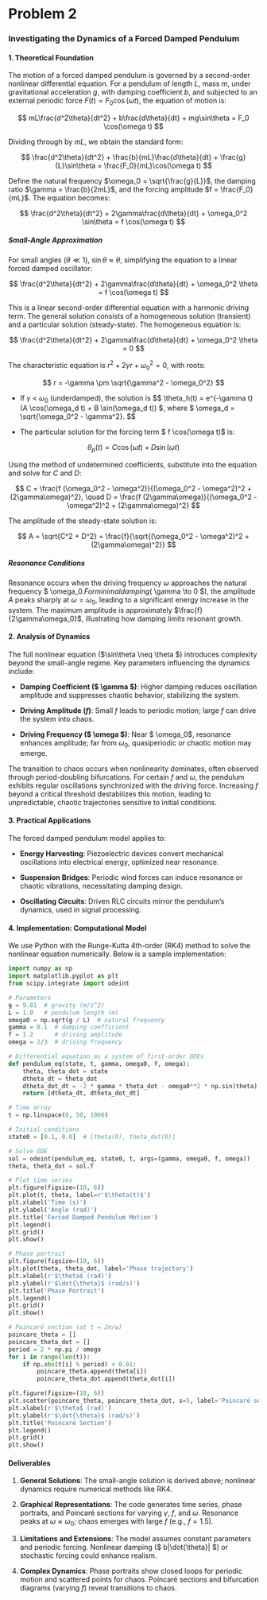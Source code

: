 # Problem 2

### Investigating the Dynamics of a Forced Damped Pendulum

#### 1. Theoretical Foundation

The motion of a forced damped pendulum is governed by a second-order nonlinear differential equation. For a pendulum of length $L$, mass $m$, under gravitational acceleration $g$, with damping coefficient $b$, and subjected to an external periodic force $F(t) = F_0 \cos(\omega t)$, the equation of motion is:

$$
mL\frac{d^2\theta}{dt^2} + b\frac{d\theta}{dt} + mg\sin\theta = F_0 \cos(\omega t)
$$

Dividing through by $mL$, we obtain the standard form:

$$
\frac{d^2\theta}{dt^2} + \frac{b}{mL}\frac{d\theta}{dt} + \frac{g}{L}\sin\theta = \frac{F_0}{mL}\cos(\omega t)
$$

Define the natural frequency $\omega_0 = \sqrt{\frac{g}{L}}$, the damping ratio $\gamma = \frac{b}{2mL}$, and the forcing amplitude $f = \frac{F_0}{mL}$. The equation becomes:

$$
\frac{d^2\theta}{dt^2} + 2\gamma\frac{d\theta}{dt} + \omega_0^2 \sin\theta = f \cos(\omega t)
$$

##### Small-Angle Approximation
For small angles $( \theta \ll 1 )$, $\sin\theta \approx \theta$, simplifying the equation to a linear forced damped oscillator:

$$
\frac{d^2\theta}{dt^2} + 2\gamma\frac{d\theta}{dt} + \omega_0^2 \theta = f \cos(\omega t)
$$

This is a linear second-order differential equation with a harmonic driving term. The general solution consists of a homogeneous solution (transient) and a particular solution (steady-state). The homogeneous equation is:

$$
\frac{d^2\theta}{dt^2} + 2\gamma\frac{d\theta}{dt} + \omega_0^2 \theta = 0
$$

The characteristic equation is $r^2 + 2\gamma r + \omega_0^2 = 0$, with roots:

$$
r = -\gamma \pm \sqrt{\gamma^2 - \omega_0^2}
$$


- If $\gamma$ < $\omega_0$ (underdamped), the solution is 
$$
 \theta_h(t) = e^{-\gamma t} (A \cos(\omega_d t) + B \sin(\omega_d t)) $, where $ \omega_d = \sqrt{\omega_0^2 - \gamma^2}. 
$$

- The particular solution for the forcing term $ f \cos(\omega t)$ is:

$$
\theta_p(t) = C \cos(\omega t) + D \sin(\omega t)
$$

Using the method of undetermined coefficients, substitute into the equation and solve for $C$ and $D$:

$$
C = \frac{f (\omega_0^2 - \omega^2)}{(\omega_0^2 - \omega^2)^2 + (2\gamma\omega)^2}, \quad D = \frac{f (2\gamma\omega)}{(\omega_0^2 - \omega^2)^2 + (2\gamma\omega)^2}
$$

The amplitude of the steady-state solution is:

$$
A = \sqrt{C^2 + D^2} = \frac{f}{\sqrt{(\omega_0^2 - \omega^2)^2 + (2\gamma\omega)^2}}
$$

##### Resonance Conditions
Resonance occurs when the driving frequency $\omega$ approaches the natural frequency $ \omega_0$. For minimal damping ($ \gamma \to 0 $), the amplitude $A$ peaks sharply at $\omega = \omega_0$, leading to a significant energy increase in the system. The maximum amplitude is approximately $\frac{f}{2\gamma\omega_0}$, illustrating how damping limits resonant growth.

#### 2. Analysis of Dynamics

The full nonlinear equation ($\sin\theta \neq \theta $) introduces complexity beyond the small-angle regime. Key parameters influencing the dynamics include:

- **Damping Coefficient ($ \gamma $)**: Higher damping reduces oscillation amplitude and suppresses chaotic behavior, stabilizing the system.

- **Driving Amplitude ($f$)**: Small $f$ leads to periodic motion; large $f$ can drive the system into chaos.

- **Driving Frequency ($ \omega $)**: Near $ \omega_0$, resonance enhances amplitude; far from $\omega_0$, quasiperiodic or chaotic motion may emerge.

The transition to chaos occurs when nonlinearity dominates, often observed through period-doubling bifurcations. For certain $f$ and $\omega$, the pendulum exhibits regular oscillations synchronized with the driving force. Increasing $f$ beyond a critical threshold destabilizes this motion, leading to unpredictable, chaotic trajectories sensitive to initial conditions.

#### 3. Practical Applications

The forced damped pendulum model applies to:

- **Energy Harvesting**: Piezoelectric devices convert mechanical oscillations into electrical energy, optimized near resonance.

- **Suspension Bridges**: Periodic wind forces can induce resonance or chaotic vibrations, necessitating damping design.

- **Oscillating Circuits**: Driven RLC circuits mirror the pendulum’s dynamics, used in signal processing.

#### 4. Implementation: Computational Model

We use Python with the Runge-Kutta 4th-order (RK4) method to solve the nonlinear equation numerically. Below is a sample implementation:

```python
import numpy as np
import matplotlib.pyplot as plt
from scipy.integrate import odeint

# Parameters
g = 9.81  # gravity (m/s^2)
L = 1.0   # pendulum length (m)
omega0 = np.sqrt(g / L)  # natural frequency
gamma = 0.1  # damping coefficient
f = 1.2      # driving amplitude
omega = 2/3  # driving frequency

# Differential equation as a system of first-order ODEs
def pendulum_eq(state, t, gamma, omega0, f, omega):
    theta, theta_dot = state
    dtheta_dt = theta_dot
    dtheta_dot_dt = -2 * gamma * theta_dot - omega0**2 * np.sin(theta) + f * np.cos(omega * t)
    return [dtheta_dt, dtheta_dot_dt]

# Time array
t = np.linspace(0, 50, 1000)

# Initial conditions
state0 = [0.1, 0.0]  # [theta(0), theta_dot(0)]

# Solve ODE
sol = odeint(pendulum_eq, state0, t, args=(gamma, omega0, f, omega))
theta, theta_dot = sol.T

# Plot time series
plt.figure(figsize=(10, 6))
plt.plot(t, theta, label=r'$\theta(t)$')
plt.xlabel('Time (s)')
plt.ylabel('Angle (rad)')
plt.title('Forced Damped Pendulum Motion')
plt.legend()
plt.grid()
plt.show()

# Phase portrait
plt.figure(figsize=(10, 6))
plt.plot(theta, theta_dot, label='Phase trajectory')
plt.xlabel(r'$\theta$ (rad)')
plt.ylabel(r'$\dot{\theta}$ (rad/s)')
plt.title('Phase Portrait')
plt.legend()
plt.grid()
plt.show()

# Poincaré section (at t = 2π/ω)
poincare_theta = []
poincare_theta_dot = []
period = 2 * np.pi / omega
for i in range(len(t)):
    if np.abs(t[i] % period) < 0.01:
        poincare_theta.append(theta[i])
        poincare_theta_dot.append(theta_dot[i])

plt.figure(figsize=(10, 6))
plt.scatter(poincare_theta, poincare_theta_dot, s=5, label='Poincaré section')
plt.xlabel(r'$\theta$ (rad)')
plt.ylabel(r'$\dot{\theta}$ (rad/s)')
plt.title('Poincaré Section')
plt.legend()
plt.grid()
plt.show()
```

#### Deliverables

1. **General Solutions**: The small-angle solution is derived above; nonlinear dynamics require numerical methods like RK4.

2. **Graphical Representations**: The code generates time series, phase portraits, and Poincaré sections for varying $\gamma$, $f$, and $\omega$. Resonance peaks at $\omega \approx \omega_0$; chaos emerges with large $f$ (e.g., $f = 1.5$).

3. **Limitations and Extensions**: The model assumes constant parameters and periodic forcing. Nonlinear damping ($ b|\dot{\theta}| $) or stochastic forcing could enhance realism.

4. **Complex Dynamics**: Phase portraits show closed loops for periodic motion and scattered points for chaos. Poincaré sections and bifurcation diagrams (varying $f$) reveal transitions to chaos.
